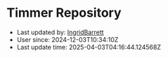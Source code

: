 # Timmer Repository

- Last updated by: [IngridBarrett](https://github.com/IngridBarrett)
- User since: 2024-12-03T10:34:10Z
- Last update time: 2025-04-03T04:16:44.124568Z
